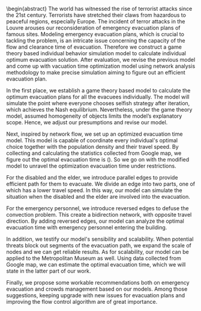 \begin{abstract}
The world has witnessed the rise of terrorist attacks since the 21st century. Terrorists have stretched their claws from hazardous to peaceful regions, especially Europe. The incident of terror attacks in the Louvre arouses our reconsideration of emergency evacuation plans of famous sites. Modeling emergency evacuation plans, which is crucial to tackling the problem, is an intricate issue concerning the capacity of the flow and clearance time of evacuation. Therefore we construct a game theory based individual behavior simulation model to calculate individual optimum evacuation solution. After evaluation, we revise the previous model and come up with vacuation time optimization model using network analysis methodology to make precise simulation aiming to figure out an efficient evacuation plan.

In the first place, we establish a game theory based model to calculate the optimum evacuation plans for all the evacuees individually. The model will simulate the point where everyone chooses selfish strategy after iteration, which achieves the Nash equilibrium. Nevertheless, under the game theory model, assumed homogeneity of objects limits the model’s explanatory scope. Hence, we adjust our presumptions and revise our model. 

Next, inspired by network flow, we set up an optimized evacuation time model. This model is capable of coordinate every individual's optimal choice together with the population density and their travel speed. By collecting and calculating the statistics collected from Google map, we figure out the optimal evacuation time is (). So we go on with the modified model to unravel the optimization evacuation time under restrictions.

For the disabled and the elder, we introduce parallel edges to provide efficient path for them to evacuate. We divide an edge into two parts, one of which has a lower travel speed. In this way, our model can simulate the situation when the disabled and the elder are involved into the evacuation.

For the emergency personnel, we introduce reversed edges to defuse the convection problem. This create a bidirection network, with opposite travel direction. By adding reversed edges, our model can analyze the optimal evacuation time with emergency personnel entering the building.

In addition, we testify our model's sensibility and scalability. When potential threats block out segments of the evacuation path, we expand the scale of nodes and we can get reliable results. As for scalability, our model can be applied to the Metropolitan Museum as well. Using data collected from Google map, we can estimate the optimal evacuation time, which we will state in the latter part of our work.

Finally, we propose some workable recommendations both on emergency evacuation and crowds management based on our models. Among those suggestions, keeping upgrade with new issues for evacuation plans and improving the flow control algorithm are of great importance.